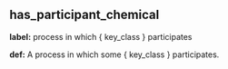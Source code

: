 ## has_participant_chemical
__label:__ process in which \{ key_class \} participates

__def:__ A process in which some \{ key_class \} participates.

